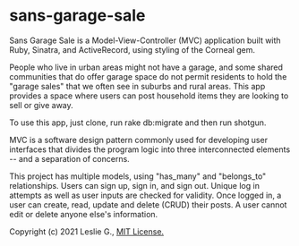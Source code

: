 # sans-garage-sale

Sans Garage Sale is a Model-View-Controller (MVC) application built with Ruby, Sinatra, and ActiveRecord, using styling of the Corneal gem.

People who live in urban areas might not have a garage, and some shared communities that do offer garage space do not permit residents to hold the "garage sales" that we often see in suburbs and rural areas. This app provides a space where users can post household items they are looking to sell or give away.

To use this app, just clone, run rake db:migrate and then run shotgun.

MVC is a software design pattern commonly used for developing user interfaces that divides the program logic into three interconnected elements -- and a separation of concerns.

This project has multiple models, using "has_many" and "belongs_to" relationships. Users can sign up, sign in, and sign out. Unique log in attempts as well as user inputs are checked for validity. Once logged in, a user can create, read, update and delete (CRUD) their posts. A user cannot edit or delete anyone else's information.

Copyright (c) 2021 Leslie G., <a href="https://github.com/LGmedia954/sans-garage-sale/blob/main/LICENSE">MIT License.</a>